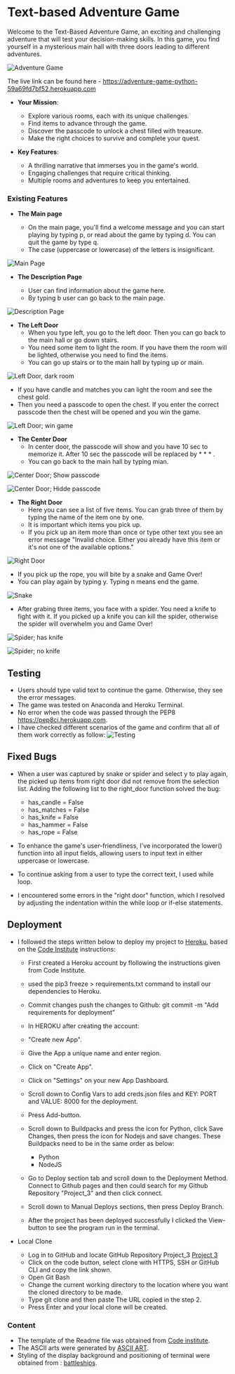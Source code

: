 # Text-based Adventure Game 

Welcome to the Text-Based Adventure Game, an exciting and challenging adventure that will test your decision-making skills. In this game, you find yourself in a mysterious main hall with three doors leading to different adventures.

![Adventure Game](readme/1.png)

The live link can be found here - <https://adventure-game-python-59a69fd7bf52.herokuapp.com>

- __Your Mission__:

    - Explore various rooms, each with its unique challenges.
    - Find items to advance through the game.
    - Discover the passcode to unlock a chest filled with treasure.
    - Make the right choices to survive and complete your quest.

- __Key Features__:

    - A thrilling narrative that immerses you in the game's world.
    - Engaging challenges that require critical thinking.
    - Multiple rooms and adventures to keep you entertained.

### Existing Features

- __The Main page__

  - On the main page, you'll find a welcome message and you can start playing by typing p, or read about the game by typing d. You can quit the game by type q.
  - The case (uppercase or lowercase) of the letters is insignificant.

![Main Page](readme/1.png)

- __The Description Page__
  
  - User can find information about the game here.
  - By typing b user can go back to the main page.
  
![Description Page](readme/2.png)

- __The Left Door__
  - When you type left, you go to the left door. Then you can go back to the main hall or go down stairs.
  - You need some item to light the room. If you have them the room will be lighted, otherwise you need to find the items.
  - You can go up stairs or to the main hall by typing up or main.

![Left Door, dark room](readme/3.png)

  - If you have candle and matches you can light the room and see the chest gold.
  - Then you need a passcode to open the chest. If you enter the correct passcode then the chest will be opened and you win the game.

![Left Door; win game](readme/10.png)  

- __The Center Door__
  - In center door, the passcode will show and you have 10 sec to memorize it. After 10 sec the passcode will be replaced by * * * .
  - You can go back to the main hall by typing mian.

![Center Door; Show passcode](readme/4.png)

![Center Door; Hidde passcode](readme/5.png)


- __The Right Door__
  - Here you can see a list of five items. You can grab three of them by typing the name of the item one by one.
  - It is important which items you pick up.
  - If you pick up an item more than once or type other text you see an error message "Invalid choice. Either you already have this item or it's not one of the available options."

![Right Door](readme/6.png)

  - If you pick up the rope, you will bite by a snake and Game Over!
  - You can play again by typing y. Typing n means end the game.

![Snake](readme/7.png)

  - After grabing three items, you face with a spider. You need a knife to fight with it. If you picked up a knife you can kill the spider, otherwise the spider will overwhelm you and Game Over!

![Spider; has knife](readme/8.png)

![Spider; no knife](readme/9.png)  
  

## Testing

- Users should type valid text to continue the game. Otherwise, they see the error messages.
- The game was tested on Anaconda and Heroku Terminal.
- No error when the code was passed through the PEP8 <https://pep8ci.herokuapp.com>.
- I have checked different scenarios of the game and confirm that all of them work correctly as follow:
![Testing](readme/Testing.png) 

## Fixed Bugs

- When a user was captured by snake or spider and select y to play again, the picked up items from right door did not remove from the selection list. Adding the following list to the right_door function solved the bug:
  - has_candle = False
  - has_matches = False
  - has_knife = False
  - has_hammer = False
  - has_rope = False 

- To enhance the game's user-friendliness, I've incorporated the lower() function into all input fields, allowing users to input text in either uppercase or lowercase.

- To continue asking from a user to type the correct text, I used while loop.
- I encountered some errors in the "right door" function, which I resolved by adjusting the indentation within the while loop or if-else statements.


## Deployment

- I followed the steps written below to deploy my project to [Heroku](https://heroku.com/), based on the [Code Institute](https://codeinstitute.net) instructions:

    - First created a Heroku account by flollowing the instructions given from Code Institute.

    - used the pip3 freeze > requirements.txt command to install our dependencies to Heroku.

    - Commit changes push the changes to Github: git commit -m "Add requirements for deployment”

    - In HEROKU after creating the account:

    - "Create new App".

    - Give the App a unique name and enter region.

    - Click on "Create App".

    - Click on "Settings" on your new App Dashboard.

    - Scroll down to Config Vars to add creds.json files and KEY: PORT and VALUE: 8000 for the deployment.

    - Press Add-button.

    - Scroll down to Buildpacks and press the icon for Python, click Save Changes, then press the icon for Nodejs and save changes. These Buildpacks need to be in the same order as below:

        - Python
        - NodeJS
    - Go to Deploy section tab and scroll down to the Deployment Method. Connect to Github pages and then could search for my Github Repository "Project_3" and then click connect.

    - Scroll down to Manual Deploys sections, then press Deploy Branch.

    - After the project has been deployed successfully I clicked the View-button to see the program run in the terminal.

- Local Clone

  - Log in to GitHub and locate GitHub Repository Project_3 [Project 3](https://github.com/teman67/Project_3)
  - Click on the code button, select clone with HTTPS, SSH or GitHub CLI and copy the link shown.
  - Open Git Bash
  - Change the current working directory to the location where you want the cloned directory to be made.
  - Type git clone and then paste The URL copied in the step 2.
  - Press Enter and your local clone will be created.

### Content

- The template of the Readme file was obtained from [Code institute](https://github.com/Code-Institute-Org/python-essentials-template).
- The ASCII arts were generated by [ASCII ART](https://www.asciiart.eu/text-to-ascii-art).
- Styling of the display background and positioning of terminal were obtained from : [battleships](https://github.com/dnlbowers/battleships/blob/main/views/layout.html).
